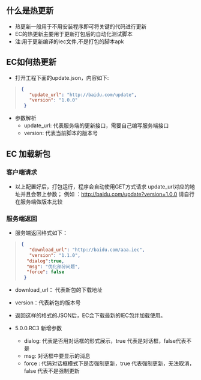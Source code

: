 ## 什么是热更新
- 热更新一般用于不用安装程序即可将关键的代码进行更新
- EC的热更新主要用于更新打包后的自动化测试脚本
- 注:用于更新编译的iec文件,不是打包的脚本apk

## EC如何热更新

- 打开工程下面的update.json，内容如下:

> ```json
> {
>    "update_url": "http://baidu.com/update",
>    "version": "1.0.0"
>  }
> 
> ```

- 参数解析
    - update_url: 代表服务端的更新接口，需要自己编写服务端接口
    - version: 代表当前脚本的版本号

## EC 加载新包

### 客户端请求
- 以上配置好后，打包运行，程序会自动使用GET方式请求 update_url对应的地址并且会带上参数；
    例如 ：http://baidu.com/update?version=1.0.0   请自行在服务端做版本比较

### 服务端返回   
- 服务端返回格式如下：
> ```json
> {
>    "download_url": "http://baidu.com/aaa.iec",
>    "version": "1.1.0",
>   "dialog":true,
>   "msg": "优化部分问题",
>   "force": false
>  }
> 
> ```
- download_url： 代表新包的下载地址
- version：代表新包的版本号
- 返回这样的格式的JSON后，EC会下载最新的IEC包并加载使用。

- 5.0.0.RC3 新增参数
    - dialog: 代表是否用对话框的形式展示，true 代表是对话框，false代表不是
    - msg: 对话框中要显示的消息
    - force : 代码对话框模式下是否强制更新，true 代表强制更新，无法取消，false 代表不是强制更新

    